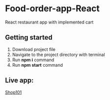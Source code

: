 # Food-order-app-React
React restaurant app with implemented cart

## Getting started
1. Download project file
2. Navigate to the project directory with terminal 
3. Run **npm i** command
4. Run **npm start** command

## Live app: 
[Shop101](https://foodorder-obradovicsl.netlify.app/)
